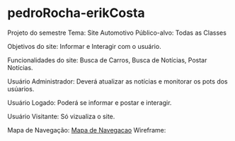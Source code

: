 # pedroRocha-erikCosta
Projeto do semestre
Tema:
Site Automotivo
Público-alvo:
Todas as Classes

Objetivos do site:
Informar e Interagir com o usuário.

Funcionalidades do site:
Busca de Carros, Busca de Notícias, Postar Notícias.

Usuário Administrador:
Deverá atualizar as notícias e monitorar os pots dos usúarios.

Usuário Logado:
Poderá se informar e postar e interagir.

Usuário Visitante:
Só vizualiza o site.

Mapa de Navegação:
[Mapa de Navegacao](navegacao.html)
Wireframe: 

